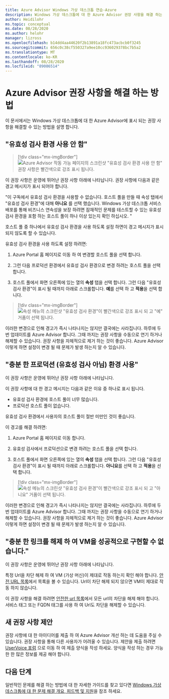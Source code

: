 ```yaml
---
title: Azure Advisor Windows 가상 데스크톱 연습-Azure
description: Windows 가상 데스크톱에 대 한 Azure Advisor 권장 사항을 해결 하는 방법입니다.
author: Heidilohr
ms.topic: conceptual
ms.date: 08/28/2020
ms.author: helohr
manager: lizross
ms.openlocfilehash: b14dd4aa44620f2b13891a18fc473acbcb0f3245
ms.sourcegitcommit: 656c0c38cf550327a9ee10cc936029378bc7b5a2
ms.translationtype: MT
ms.contentlocale: ko-KR
ms.lasthandoff: 08/28/2020
ms.locfileid: "89086514"
---
```

# <a name="how-to-resolve-azure-advisor-recommendations"></a>Azure Advisor 권장 사항을 해결 하는 방법

이 문서에서는 Windows 가상 데스크톱에 대 한 Azure Advisor에 표시 되는 권장 사항을 해결할 수 있는 방법을 설명 합니다.

## <a name="no-validation-environment-enabled"></a>"유효성 검사 환경 사용 안 함"

>[!div class="mx-imgBorder"]
>![Azure Advisor 작동 가능 페이지의 스크린샷 "유효성 검사 환경 사용 안 함" 권장 사항은 빨간색으로 강조 표시 됩니다.](media/no-validation-environment.png)

이 권장 사항은 운영에 뛰어난 권장 사항 아래에 나타납니다. 권장 사항에 다음과 같은 경고 메시지가 표시 되어야 합니다.

"이 구독에서 유효성 검사 환경을 사용할 수 없습니다. 호스트 풀을 만들 때 속성 탭에서 "유효성 검사 환경"에 대해 **아니요** 를 선택 했습니다. Windows 가상 데스크톱 서비스 배포를 통해 비즈니스 연속성을 보장 하려면 잠재적인 문제를 테스트할 수 있는 유효성 검사 환경을 포함 하는 호스트 풀이 하나 이상 있는지 확인 하십시오. "

호스트 풀 중 하나에서 유효성 검사 환경을 사용 하도록 설정 하면이 경고 메시지가 표시 되지 않도록 할 수 있습니다.

유효성 검사 환경을 사용 하도록 설정 하려면:

1. Azure Portal 홈 페이지로 이동 하 여 변경할 호스트 풀을 선택 합니다.

2. 그런 다음 프로덕션 환경에서 유효성 검사 환경으로 변경 하려는 호스트 풀을 선택 합니다.

3. 호스트 풀에서 화면 오른쪽에 있는 열의 **속성** 탭을 선택 합니다. 그런 다음 "유효성 검사 환경"이 표시 될 때까지 아래로 스크롤합니다. **예**를 선택 하 고 **적용**을 선택 합니다.

>[!div class="mx-imgBorder"]
>![속성 메뉴의 스크린샷 "유효성 검사 환경"이 빨간색으로 강조 표시 되 고 "예" 거품이 선택 됩니다.](media/validation-yes.png)

이러한 변경으로 인해 경고가 즉시 나타나지는 않지만 결국에는 사라집니다. 하루에 두 번 업데이트를 Azure Advisor 합니다. 그때 까지는 권장 사항을 수동으로 연기 하거나 해제할 수 있습니다. 권장 사항을 자체적으로 제거 하는 것이 좋습니다. Azure Advisor 이렇게 하면 설정이 변경 될 때 문제가 발생 하는지 알 수 있습니다.

## <a name="not-enough-production-non-validation-environments-enabled"></a>"충분 한 프로덕션 (유효성 검사 아님) 환경 사용"

이 권장 사항은 운영에 뛰어난 권장 사항 아래에 나타납니다.

이 권장 사항에 대 한 경고 메시지는 다음과 같은 이유 중 하나로 표시 됩니다.

- 유효성 검사 환경에 호스트 풀이 너무 많습니다.
- 프로덕션 호스트 풀이 없습니다.

유효성 검사 환경에서 사용자의 호스트 풀이 절반 미만인 것이 좋습니다.

이 경고를 해결 하려면:

1. Azure Portal 홈 페이지로 이동 합니다.

2. 유효성 검사에서 프로덕션으로 변경 하려는 호스트 풀을 선택 합니다.

3. 호스트 풀에서 화면 오른쪽에 있는 열의 **속성** 탭을 선택 합니다. 그런 다음 "유효성 검사 환경"이 표시 될 때까지 아래로 스크롤합니다. **아니요**를 선택 하 고 **적용**을 선택 합니다.

>[!div class="mx-imgBorder"]
>![속성 메뉴의 스크린샷 "유효성 검사 환경"이 빨간색으로 강조 표시 되 고 "아니요" 거품이 선택 됩니다.](media/validation-no.png)

이러한 변경으로 인해 경고가 즉시 나타나지는 않지만 결국에는 사라집니다. 하루에 두 번 업데이트를 Azure Advisor 합니다. 그때 까지는 권장 사항을 수동으로 연기 하거나 해제할 수 있습니다. 권장 사항을 자체적으로 제거 하는 것이 좋습니다. Azure Advisor 이렇게 하면 설정이 변경 될 때 문제가 발생 하는지 알 수 있습니다.

## <a name="not-enough-links-are-unblocked-to-successfully-implement-your-vm"></a>"충분 한 링크를 해제 하 여 VM을 성공적으로 구현할 수 없습니다."

이 권장 사항은 운영에 뛰어난 권장 사항 아래에 나타납니다.

특정 Url을 차단 해제 하 여 VM (가상 머신)이 제대로 작동 하는지 확인 해야 합니다. [안전 URL 목록](safe-url-list.md)에서 목록을 볼 수 있습니다. Url이 차단 해제 되지 않으면 VM이 제대로 작동 하지 않습니다.

이 권장 사항을 해결 하려면 [안전한 url 목록](safe-url-list.md)에서 모든 url의 차단을 해제 해야 합니다. 서비스 태그 또는 FQDN 태그를 사용 하 여 Url도 차단을 해제할 수 있습니다.

## <a name="propose-new-recommendations"></a>새 권장 사항 제안

권장 사항에 대 한 아이디어를 제출 하 여 Azure Advisor 개선 하는 데 도움을 주실 수 있습니다. 권장 사항을 통해 다른 사용자가 어려울 수 있습니다. 제안을 제출 하려면 [UserVoice 포럼](https://windowsvirtualdesktop.uservoice.com/forums/930847-azure-advisor-recommendations) 으로 이동 하 여 제출 양식을 작성 하세요. 양식을 작성 하는 경우 가능한 한 많은 정보를 제공 해야 합니다.

## <a name="next-steps"></a>다음 단계

일반적인 문제를 해결 하는 방법에 대 한 자세한 가이드를 찾고 있다면 [Windows 가상 데스크톱에 대 한 문제 해결 개요, 피드백 및 지원](troubleshoot-set-up-overview.md)을 참조 하세요.